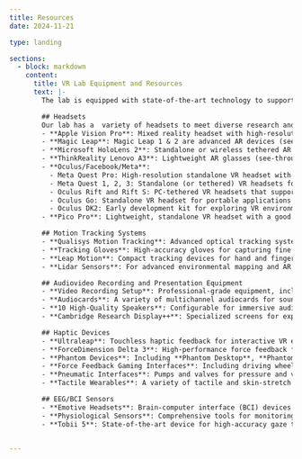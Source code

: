 ```yaml
---
title: Resources
date: 2024-11-21

type: landing

sections:
  - block: markdown
    content:
      title: VR Lab Equipment and Resources
      text: |-
        The lab is equipped with state-of-the-art technology to support cutting-edge research and development in immersive technologies. Our comprehensive range of tools and resources enables innovative experiments and applications in virtual, augmented, and mixed reality (VR/AR/MR), human-computer interaction, and cognitive science. Our lab is designed to accommodate diverse experimental setups, from small-scale studies to large collaborative projects. The space can be configured to meet the specific needs of researchers and developers.

        ## Headsets  
        Our lab has a  variety of headsets to meet diverse research and development needs. Headsets are available for research projects, student training, collaborative activities, and teaching.  
        - **Apple Vision Pro**: Mixed reality headset with high-resolution displays, stereo pass-through, eye and hand tracking.  
        - **Magic Leap**: Magic Leap 1 & 2 are advanced AR devices (see-through) designed for spatial computing and collaborative AR applications.  
        - **Microsoft HoloLens 2**: Standalone or wireless tethered AR headset (see-through) for holographic experiences.  
        - **ThinkReality Lenovo A3**: Lightweight AR glasses (see-through) for enterprise applications.  
        - **Oculus/Facebook/Meta**:  
          - Meta Quest Pro: High-resolution standalone VR headset with eye tracking, hand tracking, and color passthrough cameras.  
          - Meta Quest 1, 2, 3: Standalone (or tethered) VR headsets for a wide range of applications with hand tracking and passthrough cameras.  
          - Oculus Rift and Rift S: PC-tethered VR headsets that support high-quality graphics.  
          - Oculus Go: Standalone VR headset for portable applications requiring rotation tracking only.  
          - Oculus DK2: Early development kit for exploring VR environments.  
        - **Pico Pro**: Lightweight, standalone VR headset with a good passthrough color camera.  

        ## Motion Tracking Systems  
        - **Qualisys Motion Tracking**: Advanced optical tracking system with a **large tracking area**, ideal for precise motion capture and spatial analysis.  
        - **Tracking Gloves**: High-accuracy gloves for capturing fine hand movements and gestures.  
        - **Leap Motion**: Compact tracking devices for hand and finger movements in VR/AR applications.  
        - **Lidar Sensors**: For advanced environmental mapping and AR integration.  

        ## Audiovideo Recording and Presentation Equipment  
        - **Video Recording Setup**: Professional-grade equipment, including black/white/green backdrops, stage lights, and contact microphones.  
        - **Audiocards**: A variety of multichannel audiocards for sound research.  
        - **10 High-Quality Speakers**: Configurable for immersive audio experiences and spatial sound research.  
        - **Cambridge Research Display++**: Specialized screens for experiments requiring precise visual presentation.  

        ## Haptic Devices  
        - **Ultraleap**: Touchless haptic feedback for interactive VR experiences.  
        - **ForceDimension Delta 3**: High-performance force feedback for advanced interaction.  
        - **Phantom Devices**: Including **Phantom Desktop**, **Phantom Omni**, and **Phantom Premium**, offering detailed force feedback for tactile exploration and manipulation.  
        - **Force Feedback Gaming Interfaces**: Including driving wheels and joysticks.  
        - **Pneumatic Interfaces**: Pumps and valves for pressure and vacuum applications.  
        - **Tactile Wearables**: A variety of tactile and skin-stretch devices.  

        ## EEG/BCI Sensors  
        - **Emotive Headsets**: Brain-computer interface (BCI) devices for recording EEG signals.  
        - **Physiological Sensors**: Comprehensive tools for monitoring biometric data, enabling studies of human responses in immersive environments.  
        - **Tobii 5**: State-of-the-art device for high-accuracy gaze tracking.  


---
```

